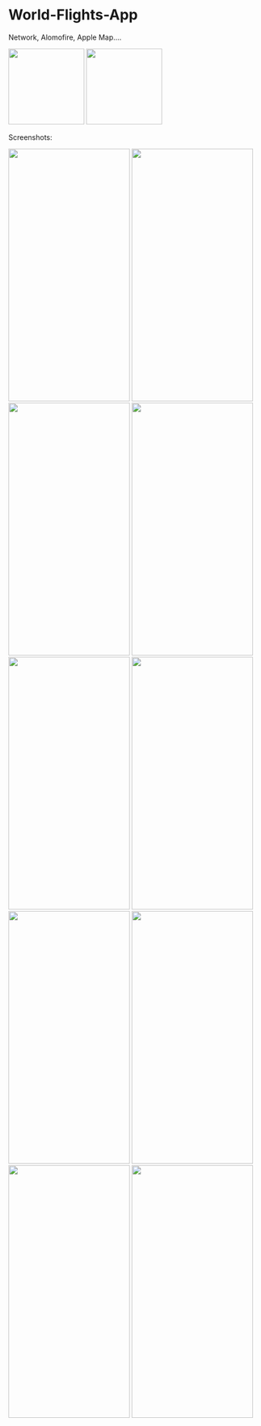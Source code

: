 # World-Flights-App
Network, Alomofire, Apple Map....

<p>
<img src="https://user-images.githubusercontent.com/84919477/156874649-2ddd44a6-c128-4654-836d-a80d3d9a88a6.png" width="150" height="150" />
<img src="https://user-images.githubusercontent.com/84919477/156873615-9ac20de4-aa41-44d6-9e84-f874436dc46c.png" width="150" height="150" />
</p>
Screenshots:
<p>
<img src="https://user-images.githubusercontent.com/84919477/156873677-9a449d2f-24a2-4515-ad30-1438d4c9a9dd.png" width="240" height="500" />
 <img src="https://user-images.githubusercontent.com/84919477/156873680-08efe026-aba1-411a-bdec-d5d55fcea50f.png" width="240" height="500" />
<img src="https://user-images.githubusercontent.com/84919477/156873681-bf5bfcda-731e-46f2-b54c-1b054137a319.png" width="240" height="500" />
<img src="https://user-images.githubusercontent.com/84919477/156873683-5a4f1778-b1cd-4290-b82d-92e73db49770.png" width="240" height="500" />
<img src="https://user-images.githubusercontent.com/84919477/156873686-46ccfc7e-bccf-40a6-8efc-ca3e4b1f3e48.png" width="240" height="500" />
<img src="https://user-images.githubusercontent.com/84919477/156873687-513daeb9-d55f-41b9-8d19-a874576b560e.png" width="240" height="500" />
<img src="https://user-images.githubusercontent.com/84919477/156873689-81cbcbb9-6ce0-4989-836b-00ca6cc18b1e.png" width="240" height="500" />
<img src="https://user-images.githubusercontent.com/84919477/156873690-3635460a-cbcf-4b9c-a02f-f97f7ca81ba0.png" width="240" height="500" />
<img src="https://user-images.githubusercontent.com/84919477/156875083-5003ebee-ab27-426f-9106-252889148de6.png" width="240" height="500" />
<img src="https://user-images.githubusercontent.com/84919477/156875086-059faf11-7648-4182-a29a-29c08966e359.png" width="240" height="500" />
</p>
